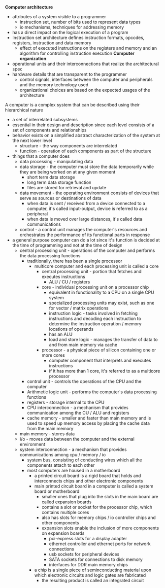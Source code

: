 **Computer architecture**
 - attributes of a system visible to a programmer
	 - instruction set, number of bits used to represent data types
	 - io mechanisms, techniques for addressing memory
 - has a direct impact on the logical execution of a program
 - Instruction set architecture defines instruction formats, opcodes, registers, instruction and data memory
	 - effect of executed instructions on the registers and memory and an algorithm for controlling instruction execution
**Computer organization**
 - operational units and their interconnections that realize the architectural spec
 - hardware details that are transparent to the programmer
	 - control signals, interfaces between the computer and peripherals and the memory technology used
	 - organizational choices are based on the expected usages of the architecture

A computer is a complex system that can be described using their hierarchical nature
 - a set of interrelated subsystems
 - essential in their design and description since each level consists of a set of components and relationships
 - behavior exists on a simplified abstract characterization of the system at the next lower level
	 - structure - the way components are interrelated
	 - function - operation of each components as part of the structure
 - things that a computer does
	 - data processing - manipulating data 
	 - data storage - the computer must store the data temporarily while they are being worked on at any given moment
		 - short term data storage
		 - long term data storage function
		 - files are stored for retrieval and update
	 - data movement - the operating environment consists of devices that serve as sources or destinations of data
		 - when data is sent / received from a device connected to a computer, it's called input-output, device is referred to as a peripheral
		 - when data is moved over large distances, it's called data communications
	 - control - a control unit manages the computer's resources and orchestrates the performance of its functional parts in response
 - a general purpose computer can do a lot since it's function is decided at the time of programming and not at the time of design
	 - central processing unit - operations of the computer and performs the data processing functions
		 - traditionally, there has been a single processor
			 - multicore computer and each processing unit is called a core
				 - central processing unit - portion that fetches and executes instructions
					 - ALU / CU / registers
				 - core - individual processing unit on a processor chip
					 - equivalent in functionality to a CPU on a single CPU system
					 - specialized processing units may exist, such as one for vector / matrix operations
					 - instruction logic - tasks involved in fetching instructions and decoding each instruction to determine the instruction operation / memory locations of operands
					 - has an ALU
					 - load and store logic - manages the transfer of data to and from main memory via cache
				 - processor - a physical piece of silicon containing one or more cores
					 - computer component that interprets and executes instructions
					 - if it has more than 1 core, it's referred to as a multicore processor
		 - control unit - controls the operations of the CPU and the computer
		 - Arithmetic logic unit - performs the computer's data processing functions
		 - registers - storage internal to the CPU
		 - CPU interconnection - a mechanism that provides communication among the CU / ALU and registers
		 - cache memory - smaller and faster than main memory and is used to speed up memory access by placing the cache data from the main memory
	 - main memory - stores data
	 - i/o - moves data between the computer and the external environment
	 - system interconnection - a mechanism that provides communications among cpu / memory / io
		 - system bus, consisting of conducting wires which all the components attach to each other
		 - most computers are housed in a motherboard
			 - a printed circuit board is a rigid board that holds and interconnects chips and other electronic components
			 - main printed circuit board in a computer is called a system board or motherboard
				 - smaller ones that plug into the slots in the main board are called expansion boards
				 - contains a slot or socket for the processor chip, which contains multiple cores
				 - also has slots for memory chips / io controller chips and other components
				 - expansion slots enable the inclusion of more components on expansion boards
					 - pci-express slots for a display adapter
					 - ethernet controller and ethernet ports for network connections
					 - usb sockets for peripheral devices
					 - SATA sockets for connections to disk memory
					 - interfaces for DDR main memory chips
			 - a chip is a single piece of seminconducting material upon which electronic circuits and logic gates are fabricated
				 - the resulting product is called an integrated circuit